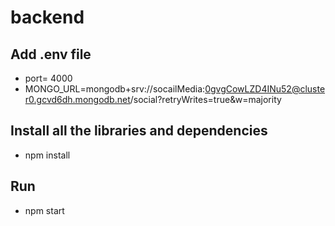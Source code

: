 # backend

## Add .env file 
* port= 4000
* MONGO_URL=mongodb+srv://socailMedia:0gvgCowLZD4INu52@cluster0.gcvd6dh.mongodb.net/social?retryWrites=true&w=majority

## Install all the libraries and dependencies 
* npm install

## Run 
* npm start
